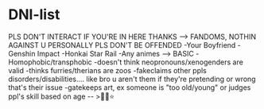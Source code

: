 # DNI-list
PLS DON'T INTERACT IF YOU'RE IN HERE THANKS
--> FANDOMS, NOTHIN AGAINST U PERSONALLY PLS DON'T BE OFFENDED
-Your Boyfriend
-Genshin Impact
-Honkai Star Rail
-Any animes
--> BASIC
-Homophobic/transphobic
-doesn't think neopronouns/xenogenders are valid
-thinks furries/therians are zoos
-fakeclaims other ppls disorders/disabilities.... like bro u aren't them if they're pretending or wrong that's their issue
-gatekeeps art, ex someone is "too old/young" or judges ppl's skill based on age
-- >🎂🐛⭐
